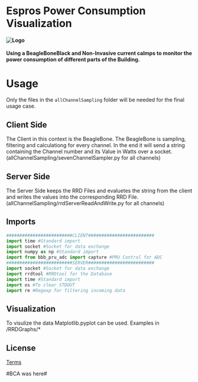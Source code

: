 # Espros Power Consumption Visualization
#### ![Logo](https://www.espros.com/wp-content/uploads/2016/11/epc_logo_250x125.jpg")

**Using a BeagleBoneBlack and Non-Invasive current calmps to monitor the power consumption of different parts of the Building.**

# Usage

Only the files in the `allChannelSampling` folder will be needed for the final usage case. 

## Client Side

The Client in this context is the BeagleBone. The BeagleBone is sampling, filtering and calculationg for every channel. In the end it will send a string containing the Channel number and its Value in Watts over a socket. (allChannelSampling/sevenChannelSampler.py for all channels)

## Server Side

The Server Side keeps the RRD Files and evaluetes the string from the client and writes the values into the corresponding RRD File. (allChannelSampling/rrdServerReadAndWrite.py for all channels)

## Imports

```python
#########################CLIENT#########################
import time #Standard import
import socket #Socket for data exchange
import numpy as np #Standard import
import from bbb_pru_adc import capture #PRU Control for ADC
#########################SERVER#########################
import socket #Socket for data exchange
import rrdtool #RRDtool for the Database
import time #Standard import
import os #To clear STDOUT
import re #Regexp for filtering incoming data
```

## Visualization

To visulize the data Matplotlib.pyplot can be used. Examples in /RRDGraphs/*

## License

[Terms](https://de-de.facebook.com/terms)

#BCA was here#